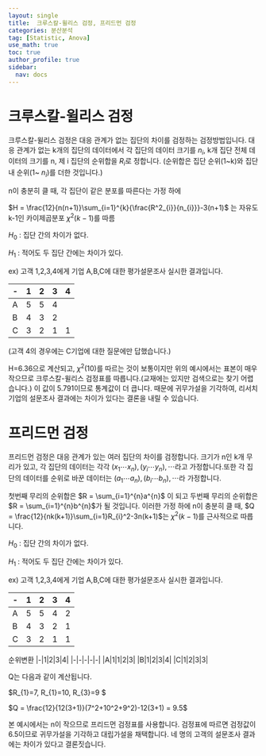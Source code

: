 ```yaml
---
layout: single
title:  크루스칼-윌리스 검정, 프리드먼 검정
categories: 분산분석
tag: [Statistic, Anova]
use_math: true
toc: true
author_profile: true
sidebar:
  nav: docs
---
```

# 크루스칼-윌리스 검정

크루스칼-윌리스 검정은 대응 관계가 없는 집단의 차이를 검정하는 검정방법입니다. 대응 관계가 없는 k개의 집단의 데이터에서 각 집단의 데이터 크기를 $n_i$, k개 집단 전체 데이터의 크기를 n, 제 i 집단의 순위합을 $R_i$로 정합니다. (순위합은 집단 순위(1~k)와 집단 내 순위(1~ $n_i$)를 더한 것입니다.)

n이 충분히 클 때, 각 집단이 같은 분포를 따른다는 가정 하에 

$H = \frac{12}{n(n+1)}\sum_{i=1}^{k}{\frac{R^2_{i}}{n_{i}}}-3(n+1)$ 는 자유도 k-1인 카이제곱분포 $\chi^2(k-1)$를 따름

$H_{0}$ : 집단 간의 차이가 없다.

$H_{1}$ : 적어도 두 집단 간에는 차이가 있다.

ex)
고객 1,2,3,4에게 기업 A,B,C에 대한 평가설문조사 실시한 결과입니다.

|-|1|2|3|4|
|-|-|-|-|-|
|A|5|5|4|
|B|4|3|2|
|C|3|2|1|1|

(고객 4의 경우에는 C기업에 대한 질문에만 답했습니다.)

H=6.36으로 계산되고, $\chi^2(10)$를 따르는 것이 보통이지만 위의 예시에서는 표본이 매우 작으므로 크루스칼-윌리스 검정표를 따릅니다.(교재에는 있지만 검색으로는 찾기 어렵습니다.) 이 값이 5.791이므로 통계값이 더 큽니다. 때문에 귀무가설을 기각하여, 리서치 기업의 설문조사 결과에는 차이가 있다는 결론을 내릴 수 있습니다.

# 프리드먼 검정

프리드먼 검정은 대응 관계가 있는 여러 집단의 차이를 검정합니다. 크기가 n인 k개 무리가 있고, 각 집단의 데이터는 각각 $(x_{1} \cdots x_{n}), (y_{i} \cdots y_{n}), \cdots$라고 가정합니다.또한 각 집단의 데이터를 순위로 바꾼 데이터는 $(a_{1} \cdots a_{n}), (b_{i} \cdots b_{n}), \cdots$라 가정합니다.

첫번째 무리의 순위합은 $R = \sum_{i=1}^{n}a^{n}$ 이 되고 두번째 무리의 순위합은 $R = \sum_{i=1}^{n}b^{n}$가 될 것입니다. 이러한 가정 하에 n이 충분히 클 때, $Q = \frac{12}{nk(k+1)}\sum_{i=1}R_{i}^2-3n(k+1)$는 $\chi^2(k-1)$를 근사적으로 따릅니다.

$H_{0}$ : 집단 간의 차이가 없다.

$H_{1}$ : 적어도 두 집단 간에는 차이가 있다.

ex)
고객 1,2,3,4에게 기업 A,B,C에 대한 평가설문조사 실시한 결과입니다.

|-|1|2|3|4|
|-|-|-|-|-|
|A|5|5|4|2|
|B|4|3|2|1|
|C|3|2|1|1|

순위변환
|-|1|2|3|4|
|-|-|-|-|-|
|A|1|1|2|3|
|B|1|2|3|4|
|C|1|2|3|3|


Q는 다음과 같이 계산됩니다.

$R_{1}=7, R_{1}=10, R_{3}=9 $

$Q = \frac{12}{12(3+1)}(7^2+10^2+9^2)-12(3+1) = 9.5$

본 예시에서는 n이 작으므로 프리드먼 검정표를 사용합니다. 검정표에 따르면 검정값이 6.5이므로 귀무가설을 기각하고 대립가설을 채택합니다. 네 명의 고객의 설문조사 결과에는 차이가 있다고 결론짓습니다.